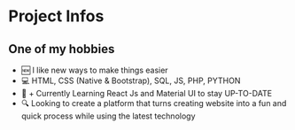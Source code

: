 # Project Infos

## One of my hobbies
- 🆕 I like new ways to make things easier
- 💻 HTML, CSS (Native & Bootstrap), SQL, JS, PHP, PYTHON
- 🌱 + Currently Learning React Js and Material UI to stay UP-TO-DATE
- 🔍 Looking to create a platform that turns creating website into a fun and quick 
 process while using the latest technology
